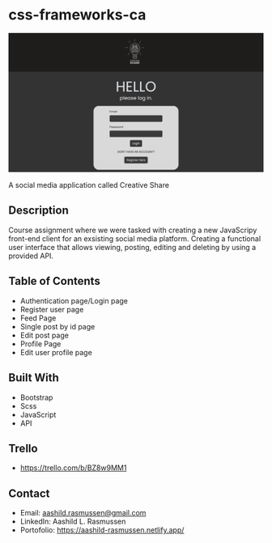 # css-frameworks-ca

![image](./images/creativeshare.png)

A social media application called Creative Share

## Description

Course assignment where we were tasked with creating a new JavaScripy front-end client for an exsisting social media platform. Creating a functional user interface that allows viewing, posting, editing and deleting by using a provided API.

## Table of Contents

- Authentication page/Login page
- Register user page
- Feed Page
- Single post by id page
- Edit post page
- Profile Page
- Edit user profile page

## Built With

- Bootstrap
- Scss
- JavaScript
- API

## Trello 
- https://trello.com/b/BZ8w9MM1

## Contact

- Email: aashild.rasmussen@gmail.com
- LinkedIn: Aashild L. Rasmussen
- Portofolio: https://aashild-rasmussen.netlify.app/
